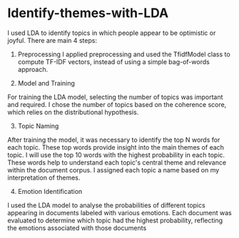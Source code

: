 # Identify-themes-with-LDA

I used LDA to identify topics in which people appear to be optimistic or joyful.
There are main 4 steps:

1. Preprocessing
I applied preprocessing and used the TfidfModel class to compute TF-IDF vectors, instead of using a simple bag-of-words approach.

2. Model and Training
   
For training the LDA model, selecting the number of topics was important and required. I chose the number of topics based on the coherence score, which relies on the distributional hypothesis.

3. Topic Naming

After training the model, it was necessary to identify the top N words for each topic. These top words provide insight into the main themes of each topic. I will use the top 10 words with the highest probability in each topic. These words help to understand each topic's central theme and relevance within the document corpus. I assigned each topic a name based on my interpretation of themes.

4. Emotion Identification
   
I used the LDA model to analyse the probabilities of different topics appearing in documents labeled with various emotions. Each document was evaluated to determine which topic had the highest probability, reflecting the emotions associated with those documents
